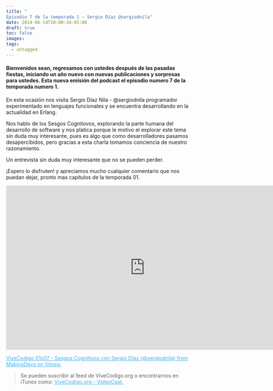 ```yaml
---
title: "
Episodio 7 de la temporada 1 – Sergio Díaz @sergiodnila"
date: 2014-06-14T20:00:34-05:00
draft: true
toc: false
images:
tags:
  - untagged
---
```


<h4>Bienvenidos sean, regresamos con ustedes después de las  pasadas fiestas, iniciando un año nuevo con nuevas publicaciones y sorpresas para ustedes. Esta nueva emisión del podcast el episodio numero 7 de la temporada numero 1.</h4>

En esta ocasión nos visita Sergio Díaz Nila - @sergiodnila programador experimentado en lenguajes funcionales y se encuentra desarrollando en la actualidad en Erlang.

Nos hablo de los Sesgos Cognitovos, explorando la parte humana del desarrollo de software y nos platica porque le motivo el explorar este tema sin duda muy  interesante, pues es algo que como desarrolladores pasamos desapercibidos, pero gracias a esta charla tomamos conciencia de nuestro razonamiento.

Un entrevista sin duda muy interesante que no se pueden perder.

¡Espero lo disfruten! y apreciamos mucho cualquier comentario que nos puedan dejar, pronto mas capítulos de la temporada 01.

<iframe src="https://player.vimeo.com/video/84082319?h=7cc2b1d90d" width="760" height="450" frameborder="0"></iframe>

<a href="https://vimeo.com/" target="_blank" style="color:#3eb0ef;"> ViveCodigo 01x07 - Sesgos Cognitivos con Sergio Díaz (@sergiodnila) from MakingDevs on Vimeo. </a>

 >Se pueden suscribir al feed de ViveCodigo.org o encontrarnos en iTunes como: <a style="color:#3eb0ef;" href="https://podcasts.apple.com/ca/podcast/vivecodigo-org-videocast/id685052596" target="_blank"> ViveCodigo.org - VideoCast.</a>
